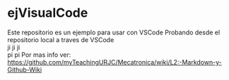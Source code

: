 # ejVisualCode
Este repositorio es un ejemplo para usar con VSCode
Probando desde el repositorio local a traves de VSCode  
 ji ji ji  
  pi pi
Por mas info ver:  
https://github.com/myTeachingURJC/Mecatronica/wiki/L2:-Markdown-y-Github-Wiki